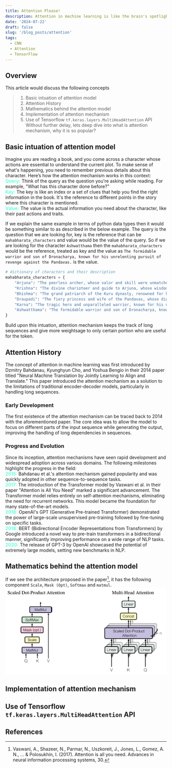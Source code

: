 ```yaml
---
title: Attention Please!
description: Attention in machine learning is like the brain's spotlight, highlighting important parts of data. Introduced in 2014, it focuses on relevant information using "queries," "keys," and "values." Imagine a model yelling, "Hey, brain, remember that detail!" to handle complex tasks like translating long sentences. 
date: '2024-07-22'
draft: false
slug: '/blog_posts/attention'
tags:
  - CNN
  - Attention
  - TensorFlow
---
```


## Overview
This article would discuss the following concepts
> 1. Basic intuation of attention model
> 2. Attention History
> 3. Mathematics behind the attention model
> 4. Implementation of attention mechanism
> 5. Use of Tensorflow ``tf.keras.layers.MultiHeadAttention`` API
Without further delay, lets deep dive into what is attention mechanism, why it is so popular?

## Basic intuation of attention model
Imagine you are reading a book, and you come across a character whose actions are essential to understand the current plot. To make sense of what's happening, you need to remember previous details about this character. Here’s how the attention mechanism works in this context: <br>
<font color=#64ffda><strong>Query:</strong></font> Think of the query as the question you're asking while reading. For example, "What has this character done before?" <br>
<font color=#64ffda><strong>Key:</strong></font> The key is like an index or a set of clues that help you find the right information in the book. It's the reference to different points in the story where this character is mentioned. <br>
<font color=#64ffda><strong>Value:</strong></font> The value is the actual information you need about the character, like their past actions and traits.

If we explain the same example in terms of python data types then it would be something similar to as described in the below example. The query is the question that we are looking for, key is the reference that can be ``mahabharata_characters`` and value would be the value of the query. So if we are looking for the character ``Ashwatthama`` then the ``mahabharata_characters`` would be the reference, treated as key and the value as ``The formidable warrior and son of Dronacharya, known for his unrelenting pursuit of revenge against the Pandavas.`` is the value. <br>
```python:title=Dictionary.py
# dictionary of characters and their description
mahabharata_characters = {
    "Arjuna": "The peerless archer, whose valor and skill were unmatched on the battlefield of Kurukshetra",
    "Krishna": "The divine charioteer and guide to Arjuna, whose wisdom and counsel in the Bhagavad Gita are legendary.",
    "Bhishma": "The grand patriarch of the Kuru dynasty, renowned for his vow of celibacy and unparalleled warrior prowess.",
    "Draupadi": "The fiery princess and wife of the Pandavas, whose dignity and strength became a rallying point in their quest for justice.",
    "Karna": "The tragic hero and unparalleled warrior, known for his unwavering loyalty to Duryodhana and his inner conflict regarding his true lineage."
    "Ashwatthama": "The formidable warrior and son of Dronacharya, known for his unrelenting pursuit of revenge against the Pandavas."
}
```
Build upon this intuation, attention mechanism keeps the track of long sequences and give more weightsage to only certain portion who are useful for the token.

## Attention History
The concept of attention in machine learning was first introduced by Dzmitry Bahdanau, Kyunghyun Cho, and Yoshua Bengio in their 2014 paper titled "Neural Machine Translation by Jointly Learning to Align and Translate." This paper introduced the attention mechanism as a solution to the limitations of traditional encoder-decoder models, particularly in handling long sequences.
### Early Development
The first existence of the attention mechanism can be traced back to 2014 with the aforementioned paper. The core idea was to allow the model to focus on different parts of the input sequence while generating the output, improving the handling of long dependencies in sequences.
### Progress and Evolution
Since its inception, attention mechanisms have seen rapid development and widespread adoption across various domains. The following milestones highlight the progress in the field: <br>
<font color=#64ffda><strong>2015: </strong></font> Bahdanau et al.'s attention mechanism gained popularity and was quickly adopted in other sequence-to-sequence tasks. <br>
<font color=#64ffda><strong>2017: </strong></font> The introduction of the Transformer model by Vaswani et al. in their paper "Attention is All You Need" marked a significant advancement. The Transformer model relies entirely on self-attention mechanisms, eliminating the need for recurrent networks. This model became the foundation for many state-of-the-art models. <br>
<font color=#64ffda><strong>2018:</strong></font> OpenAI's GPT (Generative Pre-trained Transformer) demonstrated the power of large-scale unsupervised pre-training followed by fine-tuning on specific tasks. <br>
<font color=#64ffda><strong>2018:</strong></font> BERT (Bidirectional Encoder Representations from Transformers) by Google introduced a novel way to pre-train transformers in a bidirectional manner, significantly improving performance on a wide range of NLP tasks. <br>
<font color=#64ffda><strong>2020:</strong></font> The release of GPT-3 by OpenAI showcased the potential of extremely large models, setting new benchmarks in NLP.

## Mathematics behind the attention model
If we see the architecture proposed in the paper[^1], it has the following component ``Scale``, ``Mask (Opt)``, ``Softmax`` and ``matmul``.
![](./attention-1.png)
## Implementation of attention mechanism

## Use of Tensorflow ``tf.keras.layers.MultiHeadAttention`` API

## References
[^1]: Vaswani, A., Shazeer, N., Parmar, N., Uszkoreit, J., Jones, L., Gomez, A. N., ... & Polosukhin, I. (2017). Attention is all you need. Advances in neural information processing systems, 30.


